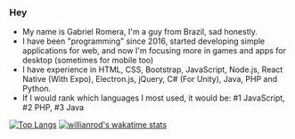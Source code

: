### Hey
- My name is Gabriel Romera, I'm a guy from Brazil, sad honestly.
- I have been "programming" since 2016, started developing simple applications for web, and now I'm focusing more in games and apps for desktop (sometimes for mobile too)
- I have experience in HTML, CSS, Bootstrap, JavaScript, Node.js, React Native (With Expo), Electron.js, jQuery, C# (For Unity), Java, PHP and Python.
- If I would rank which languages I most used, it would be: #1 JavaScript, #2 PHP, #3 Java

[![Top Langs](https://github-readme-stats.vercel.app/api/top-langs/?username=RO03M&layout=compact&theme=radical)](https://github.com/anuraghazra/github-readme-stats)
[![willianrod's wakatime stats](https://github-readme-stats.vercel.app/api/wakatime?username=willianrod)](https://github.com/anuraghazra/github-readme-stats)
